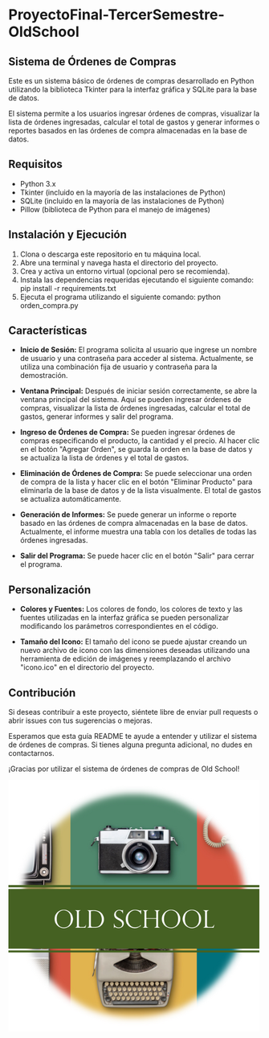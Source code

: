 # ProyectoFinal-TercerSemestre-OldSchool

## Sistema de Órdenes de Compras

Este es un sistema básico de órdenes de compras desarrollado en Python utilizando la biblioteca Tkinter para la interfaz gráfica y SQLite para la base de datos.

El sistema permite a los usuarios ingresar órdenes de compras, visualizar la lista de órdenes ingresadas, calcular el total de gastos y generar informes o reportes basados en las órdenes de compra almacenadas en la base de datos.

## Requisitos

- Python 3.x
- Tkinter (incluido en la mayoría de las instalaciones de Python)
- SQLite (incluido en la mayoría de las instalaciones de Python)
- Pillow (biblioteca de Python para el manejo de imágenes)

## Instalación y Ejecución

1. Clona o descarga este repositorio en tu máquina local.
2. Abre una terminal y navega hasta el directorio del proyecto.
3. Crea y activa un entorno virtual (opcional pero se recomienda).
4. Instala las dependencias requeridas ejecutando el siguiente comando:
pip install -r requirements.txt
5. Ejecuta el programa utilizando el siguiente comando:
python orden_compra.py

## Características

- **Inicio de Sesión:** El programa solicita al usuario que ingrese un nombre de usuario y una contraseña para acceder al sistema. Actualmente, se utiliza una combinación fija de usuario y contraseña para la demostración.

- **Ventana Principal:** Después de iniciar sesión correctamente, se abre la ventana principal del sistema. Aquí se pueden ingresar órdenes de compras, visualizar la lista de órdenes ingresadas, calcular el total de gastos, generar informes y salir del programa.

- **Ingreso de Órdenes de Compra:** Se pueden ingresar órdenes de compras especificando el producto, la cantidad y el precio. Al hacer clic en el botón "Agregar Orden", se guarda la orden en la base de datos y se actualiza la lista de órdenes y el total de gastos.

- **Eliminación de Órdenes de Compra:** Se puede seleccionar una orden de compra de la lista y hacer clic en el botón "Eliminar Producto" para eliminarla de la base de datos y de la lista visualmente. El total de gastos se actualiza automáticamente.

- **Generación de Informes:** Se puede generar un informe o reporte basado en las órdenes de compra almacenadas en la base de datos. Actualmente, el informe muestra una tabla con los detalles de todas las órdenes ingresadas.

- **Salir del Programa:** Se puede hacer clic en el botón "Salir" para cerrar el programa.

## Personalización

- **Colores y Fuentes:** Los colores de fondo, los colores de texto y las fuentes utilizadas en la interfaz gráfica se pueden personalizar modificando los parámetros correspondientes en el código.

- **Tamaño del Icono:** El tamaño del icono se puede ajustar creando un nuevo archivo de icono con las dimensiones deseadas utilizando una herramienta de edición de imágenes y reemplazando el archivo "icono.ico" en el directorio del proyecto.

## Contribución

Si deseas contribuir a este proyecto, siéntete libre de enviar pull requests o abrir issues con tus sugerencias o mejoras.

Esperamos que esta guía README te ayude a entender y utilizar el sistema de órdenes de compras. Si tienes alguna pregunta adicional, no dudes en contactarnos.

¡Gracias por utilizar el sistema de órdenes de compras de Old School!


![Logo OldSchool](oldschool.png)


